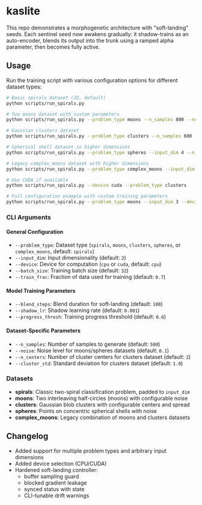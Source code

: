 # kaslite

This repo demonstrates a morphogenetic architecture with "soft-landing" seeds. Each sentinel seed now awakens gradually: it shadow-trains as an auto-encoder, blends its output into the trunk using a ramped alpha parameter, then becomes fully active.

## Usage

Run the training script with various configuration options for different dataset types:

```bash
# Basic spirals dataset (2D, default)
python scripts/run_spirals.py

# Two moons dataset with custom parameters
python scripts/run_spirals.py --problem_type moons --n_samples 800 --noise 0.15

# Gaussian clusters dataset
python scripts/run_spirals.py --problem_type clusters --n_samples 600 --n_centers 3 --cluster_std 1.2

# Spherical shell dataset in higher dimensions
python scripts/run_spirals.py --problem_type spheres --input_dim 4 --n_samples 1000 --noise 0.1

# Legacy complex_moons dataset with higher dimensions
python scripts/run_spirals.py --problem_type complex_moons --input_dim 5

# Use CUDA if available
python scripts/run_spirals.py --device cuda --problem_type clusters

# Full configuration example with custom training parameters
python scripts/run_spirals.py --problem_type moons --input_dim 3 --device cuda --blend_steps 200 --shadow_lr 0.002 --batch_size 64 --train_frac 0.8
```

### CLI Arguments

#### General Configuration

- `--problem_type`: Dataset type (`spirals`, `moons`, `clusters`, `spheres`, or `complex_moons`, default: `spirals`)
- `--input_dim`: Input dimensionality (default: `2`)
- `--device`: Device for computation (`cpu` or `cuda`, default: `cpu`)
- `--batch_size`: Training batch size (default: `32`)
- `--train_frac`: Fraction of data used for training (default: `0.7`)

#### Model Training Parameters

- `--blend_steps`: Blend duration for soft-landing (default: `100`)
- `--shadow_lr`: Shadow learning rate (default: `0.001`)
- `--progress_thresh`: Training progress threshold (default: `0.6`)

#### Dataset-Specific Parameters

- `--n_samples`: Number of samples to generate (default: `500`)
- `--noise`: Noise level for moons/spheres datasets (default: `0.1`)
- `--n_centers`: Number of cluster centers for clusters dataset (default: `2`)
- `--cluster_std`: Standard deviation for clusters dataset (default: `1.0`)

### Datasets

- **spirals**: Classic two-spiral classification problem, padded to `input_dim`
- **moons**: Two interleaving half-circles (moons) with configurable noise
- **clusters**: Gaussian blob clusters with configurable centers and spread
- **spheres**: Points on concentric spherical shells with noise
- **complex_moons**: Legacy combination of moons and clusters datasets

## Changelog

- Added support for multiple problem types and arbitrary input dimensions
- Added device selection (CPU/CUDA)
- Hardened soft-landing controller:
  - buffer sampling guard
  - blocked gradient leakage
  - synced status with state
  - CLI-tunable drift warnings
